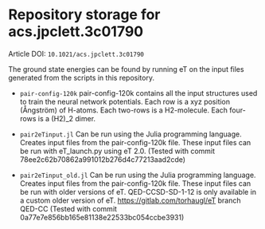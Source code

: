 # Repository storage for acs.jpclett.3c01790

Article DOI: `10.1021/acs.jpclett.3c01790`

The ground state energies can be found by running eT on the input files generated from the scripts in this repository.

- `pair-config-120k`
pair-config-120k contains all the input structures used to train the neural network potentials.
Each row is a xyz position (Ångström) of H-atoms.
Each two-rows is a H2-molecule.
Each four-rows is a (H2)_2 dimer.

- `pair2eTinput.jl`
Can be run using the Julia programming language.
Creates input files from the pair-config-120k file.
These input files can be run with eT_launch.py using eT 2.0.
(Tested with commit 78ee2c62b70862a991012b276d4c77213aad2cde)

- `pair2eTinput_old.jl`
Can be run using the Julia programming language.
Creates input files from the pair-config-120k file.
These input files can be run with older versions of eT.
QED-CCSD-SD-1-12 is only available in a custom older version of eT.
https://gitlab.com/torhaugl/eT branch QED-CC
(Tested with commit 0a77e7e856bb165e81138e22533bc054ccbe3931)

